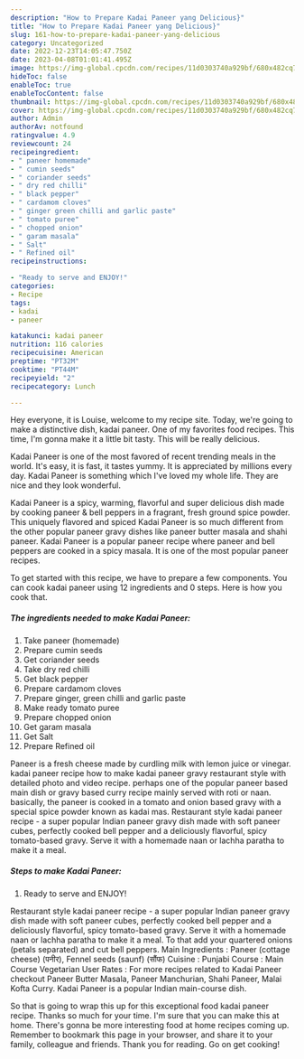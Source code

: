 ```yaml
---
description: "How to Prepare Kadai Paneer yang Delicious}"
title: "How to Prepare Kadai Paneer yang Delicious}"
slug: 161-how-to-prepare-kadai-paneer-yang-delicious
category: Uncategorized
date: 2022-12-23T14:05:47.750Z
date: 2023-04-08T01:01:41.495Z
image: https://img-global.cpcdn.com/recipes/11d0303740a929bf/680x482cq70/kadai-paneer-recipe-main-photo.jpg
hideToc: false
enableToc: true
enableTocContent: false
thumbnail: https://img-global.cpcdn.com/recipes/11d0303740a929bf/680x482cq70/kadai-paneer-recipe-main-photo.jpg
cover: https://img-global.cpcdn.com/recipes/11d0303740a929bf/680x482cq70/kadai-paneer-recipe-main-photo.jpg
author: Admin
authorAv: notfound
ratingvalue: 4.9
reviewcount: 24
recipeingredient:
- " paneer homemade"
- " cumin seeds"
- " coriander seeds"
- " dry red chilli"
- " black pepper"
- " cardamom cloves"
- " ginger green chilli and garlic paste"
- " tomato puree"
- " chopped onion"
- " garam masala"
- " Salt"
- " Refined oil"
recipeinstructions:

- "Ready to serve and ENJOY!"
categories:
- Recipe
tags:
- kadai
- paneer

katakunci: kadai paneer 
nutrition: 116 calories
recipecuisine: American
preptime: "PT32M"
cooktime: "PT44M"
recipeyield: "2"
recipecategory: Lunch

---
```



Hey everyone, it is Louise, welcome to my recipe site. Today, we're going to make a distinctive dish, kadai paneer. One of my favorites food recipes. This time, I'm gonna make it a little bit tasty. This will be really delicious.

Kadai Paneer is one of the most favored of recent trending meals in the world. It's easy, it is fast, it tastes yummy. It is appreciated by millions every day. Kadai Paneer is something which I've loved my whole life. They are nice and they look wonderful.

Kadai Paneer is a spicy, warming, flavorful and super delicious dish made by cooking paneer &amp; bell peppers in a fragrant, fresh ground spice powder. This uniquely flavored and spiced Kadai Paneer is so much different from the other popular paneer gravy dishes like paneer butter masala and shahi paneer. Kadai Paneer is a popular paneer recipe where paneer and bell peppers are cooked in a spicy masala. It is one of the most popular paneer recipes.


To get started with this recipe, we have to prepare a few components. You can cook kadai paneer using 12 ingredients and 0 steps. Here is how you cook that.

<!--inarticleads1-->

##### The ingredients needed to make Kadai Paneer:

1. Take  paneer (homemade)
1. Prepare  cumin seeds
1. Get  coriander seeds
1. Take  dry red chilli
1. Get  black pepper
1. Prepare  cardamom cloves
1. Prepare  ginger, green chilli and garlic paste
1. Make ready  tomato puree
1. Prepare  chopped onion
1. Get  garam masala
1. Get  Salt
1. Prepare  Refined oil


Paneer is a fresh cheese made by curdling milk with lemon juice or vinegar. kadai paneer recipe how to make kadai paneer gravy restaurant style with detailed photo and video recipe. perhaps one of the popular paneer based main dish or gravy based curry recipe mainly served with roti or naan. basically, the paneer is cooked in a tomato and onion based gravy with a special spice powder known as kadai mas. Restaurant style kadai paneer recipe - a super popular Indian paneer gravy dish made with soft paneer cubes, perfectly cooked bell pepper and a deliciously flavorful, spicy tomato-based gravy. Serve it with a homemade naan or lachha paratha to make it a meal. 

<!--inarticleads2-->

##### Steps to make Kadai Paneer:


1. Ready to serve and ENJOY!

Restaurant style kadai paneer recipe - a super popular Indian paneer gravy dish made with soft paneer cubes, perfectly cooked bell pepper and a deliciously flavorful, spicy tomato-based gravy. Serve it with a homemade naan or lachha paratha to make it a meal. To that add your quartered onions (petals separated) and cut bell peppers. Main Ingredients : Paneer (cottage cheese) (पनीर), Fennel seeds (saunf) (सौंफ) Cuisine : Punjabi Course : Main Course Vegetarian User Rates : For more recipes related to Kadai Paneer checkout Paneer Butter Masala, Paneer Manchurian, Shahi Paneer, Malai Kofta Curry. Kadai Paneer is a popular Indian main-course dish. 

So that is going to wrap this up for this exceptional food kadai paneer recipe. Thanks so much for your time. I'm sure that you can make this at home. There's gonna be more interesting food at home recipes coming up. Remember to bookmark this page in your browser, and share it to your family, colleague and friends. Thank you for reading. Go on get cooking!
